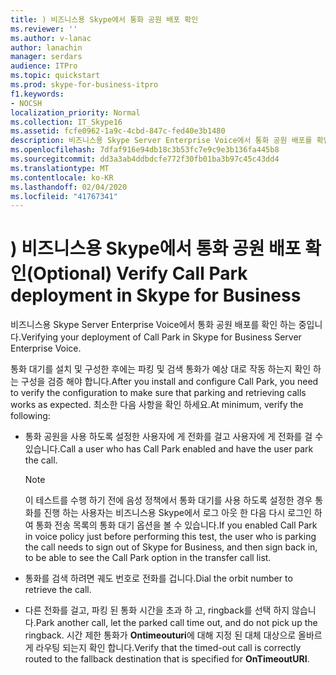 ```yaml
---
title: ) 비즈니스용 Skype에서 통화 공원 배포 확인
ms.reviewer: ''
ms.author: v-lanac
author: lanachin
manager: serdars
audience: ITPro
ms.topic: quickstart
ms.prod: skype-for-business-itpro
f1.keywords:
- NOCSH
localization_priority: Normal
ms.collection: IT_Skype16
ms.assetid: fcfe0962-1a9c-4cbd-847c-fed40e3b1480
description: 비즈니스용 Skype Server Enterprise Voice에서 통화 공원 배포를 확인 하는 중입니다.
ms.openlocfilehash: 7dfaf916e94db18c3b53fc7e9c9e3b136fa445b8
ms.sourcegitcommit: dd3a3ab4ddbdcfe772f30fb01ba3b97c45c43dd4
ms.translationtype: MT
ms.contentlocale: ko-KR
ms.lasthandoff: 02/04/2020
ms.locfileid: "41767341"
---
```

# <a name="optional-verify-call-park-deployment-in-skype-for-business"></a><span data-ttu-id="63402-103">) 비즈니스용 Skype에서 통화 공원 배포 확인</span><span class="sxs-lookup"><span data-stu-id="63402-103">(Optional) Verify Call Park deployment in Skype for Business</span></span>
 
<span data-ttu-id="63402-104">비즈니스용 Skype Server Enterprise Voice에서 통화 공원 배포를 확인 하는 중입니다.</span><span class="sxs-lookup"><span data-stu-id="63402-104">Verifying your deployment of Call Park in Skype for Business Server Enterprise Voice.</span></span> 
  
<span data-ttu-id="63402-105">통화 대기를 설치 및 구성한 후에는 파킹 및 검색 통화가 예상 대로 작동 하는지 확인 하는 구성을 검증 해야 합니다.</span><span class="sxs-lookup"><span data-stu-id="63402-105">After you install and configure Call Park, you need to verify the configuration to make sure that parking and retrieving calls works as expected.</span></span> <span data-ttu-id="63402-106">최소한 다음 사항을 확인 하세요.</span><span class="sxs-lookup"><span data-stu-id="63402-106">At minimum, verify the following:</span></span>
  
- <span data-ttu-id="63402-107">통화 공원을 사용 하도록 설정한 사용자에 게 전화를 걸고 사용자에 게 전화를 걸 수 있습니다.</span><span class="sxs-lookup"><span data-stu-id="63402-107">Call a user who has Call Park enabled and have the user park the call.</span></span>
    
    > [!NOTE]
    > <span data-ttu-id="63402-108">이 테스트를 수행 하기 전에 음성 정책에서 통화 대기를 사용 하도록 설정한 경우 통화를 진행 하는 사용자는 비즈니스용 Skype에서 로그 아웃 한 다음 다시 로그인 하 여 통화 전송 목록의 통화 대기 옵션을 볼 수 있습니다.</span><span class="sxs-lookup"><span data-stu-id="63402-108">If you enabled Call Park in voice policy just before performing this test, the user who is parking the call needs to sign out of Skype for Business, and then sign back in, to be able to see the Call Park option in the transfer call list.</span></span> 
  
- <span data-ttu-id="63402-109">통화를 검색 하려면 궤도 번호로 전화를 겁니다.</span><span class="sxs-lookup"><span data-stu-id="63402-109">Dial the orbit number to retrieve the call.</span></span>
    
- <span data-ttu-id="63402-110">다른 전화를 걸고, 파킹 된 통화 시간을 초과 하 고, ringback를 선택 하지 않습니다.</span><span class="sxs-lookup"><span data-stu-id="63402-110">Park another call, let the parked call time out, and do not pick up the ringback.</span></span> <span data-ttu-id="63402-111">시간 제한 통화가 **Ontimeouturi**에 대해 지정 된 대체 대상으로 올바르게 라우팅 되는지 확인 합니다.</span><span class="sxs-lookup"><span data-stu-id="63402-111">Verify that the timed-out call is correctly routed to the fallback destination that is specified for **OnTimeoutURI**.</span></span>
    

